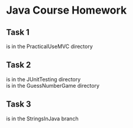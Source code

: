 # Java Course Homework  

## Task 1  
is in the PracticalUseMVC directory  

## Task 2  
is in the JUnitTesting directory  
is in the GuessNumberGame directory  

## Task 3  
is in the StringsInJava branch
